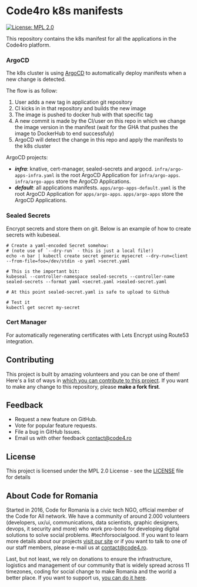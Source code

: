 # Code4ro k8s manifests

[![License: MPL 2.0][ico-license]][link-license]

This repository contains the k8s manifest for all the applications in the Code4ro platform.

### ArgoCD

The k8s cluster is using [ArgoCD](https://cd.code4.ro) to automatically deploy manifests when a new change is detected.

The flow is as follow:

1. User adds a new tag in application git repository
2. CI kicks in in that repository and builds the new image
3. The image is pushed to docker hub with that specific tag
4. A new commit is made by the CI/user on this repo in which we change the image version in the manifest (wait for the GHA that pushes the image to DockerHub to end successfuly)
5. ArgoCD will detect the change in this repo and apply the manifests to the k8s cluster

ArgoCD projects:

- **_infra_**: knative, cert-manager, sealed-secrets and argocd. `infra/argo-apps-infra.yaml` is the root ArgoCD Application for `infra/argo-apps`. `infra/argo-apps` store the ArgoCD Applications.
- **_default_**: all applications manifests. `apps/argo-apps-default.yaml` is the root ArgoCD Application for `apps/argo-apps`. `apps/argo-apps` store the ArgoCD Applications.

### Sealed Secrets

Encrypt secrets and store them on git. Below is an example of how to create secrets with kubeseal.

```
# Create a yaml-encoded Secret somehow:
# (note use of `--dry-run` - this is just a local file!)
echo -n bar | kubectl create secret generic mysecret --dry-run=client --from-file=foo=/dev/stdin -o yaml >secret.yaml

# This is the important bit:
kubeseal --controller-namespace sealed-secrets --controller-name sealed-secrets --format yaml <secret.yaml >sealed-secret.yaml

# At this point sealed-secret.yaml is safe to upload to Github

# Test it
kubectl get secret my-secret
```

### Cert Manager

For automatically regenerating certificates with Lets Encrypt using Route53 integration.

## Contributing

This project is built by amazing volunteers and you can be one of them! Here's a list of ways in [which you can contribute to this project][link-contributing]. If you want to make any change to this repository, please **make a fork first**.

## Feedback

- Request a new feature on GitHub.
- Vote for popular feature requests.
- File a bug in GitHub Issues.
- Email us with other feedback contact@code4.ro

## License

This project is licensed under the MPL 2.0 License - see the [LICENSE](LICENSE) file for details

## About Code for Romania

Started in 2016, Code for Romania is a civic tech NGO, official member of the Code for All network. We have a community of around 2.000 volunteers (developers, ux/ui, communications, data scientists, graphic designers, devops, it security and more) who work pro-bono for developing digital solutions to solve social problems. #techforsocialgood. If you want to learn more details about our projects [visit our site][link-code4] or if you want to talk to one of our staff members, please e-mail us at contact@code4.ro.

Last, but not least, we rely on donations to ensure the infrastructure, logistics and management of our community that is widely spread across 11 timezones, coding for social change to make Romania and the world a better place. If you want to support us, [you can do it here][link-donate].

[ico-contributors]: https://img.shields.io/github/contributors/code4romania/standard-repo-template.svg?style=for-the-badge
[ico-last-commit]: https://img.shields.io/github/last-commit/code4romania/standard-repo-template.svg?style=for-the-badge
[ico-license]: https://img.shields.io/badge/license-MPL%202.0-brightgreen.svg?style=for-the-badge
[link-contributors]: https://github.com/code4romania/standard-repo-template/graphs/contributors
[link-last-commit]: https://github.com/code4romania/standard-repo-template/commits/main
[link-license]: https://opensource.org/licenses/MPL-2.0
[link-contributing]: https://github.com/code4romania/.github/blob/main/CONTRIBUTING.md
[link-production]: insert_link_here
[link-staging]: insert_link_here
[link-code4]: https://www.code4.ro/en/
[link-donate]: https://code4.ro/en/donate/
